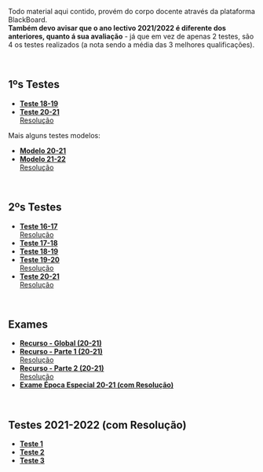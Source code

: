 Todo material aqui contido, provém do corpo docente através da plataforma BlackBoard.
<br> **Também devo avisar que o ano lectivo 2021/2022 é diferente dos anteriores, quanto á sua avaliação** - já que em vez de apenas 2 testes, são 4 os testes realizados (a nota sendo a média das 3 melhores qualificações).

<br>

## 1ºs Testes
* [**Teste 18-19**](teste_1_1819.pdf)
* [**Teste 20-21**](teste_1_2021.pdf)
<br> [Resolução](teste_1_2021_res.pdf)

Mais alguns testes modelos:
* [**Modelo 20-21**](teste_modelo_1_2021.pdf)
* [**Modelo 21-22**](teste_modelo_1_2122.pdf)
<br> [Resolução](teste_modelo_1_2122_res.pdf)

<br>

## 2ºs Testes
* [**Teste 16-17**](teste_2_1617.pdf)
<br> [Resolução](teste_2_1617_res.pdf)
* [**Teste 17-18**](teste_2_1718.pdf)
* [**Teste 18-19**](teste_2_1819.pdf)
* [**Teste 19-20**](teste_2_1920.pdf)
<br> [Resolução](teste_2_1920_res.pdf)
* [**Teste 20-21**](teste_2_2021.pdf)
<br> [Resolução](teste_2_2021_res.pdf)

<br>

## Exames
* [**Recurso - Global (20-21)**](recurso_global_2021.pdf)
* [**Recurso - Parte 1 (20-21)**](recurso_parte1_2021.pdf)
<br> [Resolução](recurso_parte1_2021_res.pdf)
* [**Recurso - Parte 2 (20-21)**](recurso_parte2_2021.pdf)
<br> [Resolução](recurso_parte2_2021_res.pdf)
* [**Exame Época Especial 20-21 (com Resolução)**](exame_especial_2021_res.pdf)


<br>

## Testes 2021-2022 (com Resolução)
* [**Teste 1**](teste_1_2122_res.pdf)
* [**Teste 2**](teste2_2122_res.pdf)
* [**Teste 3**](teste3_2122_res.pdf)

